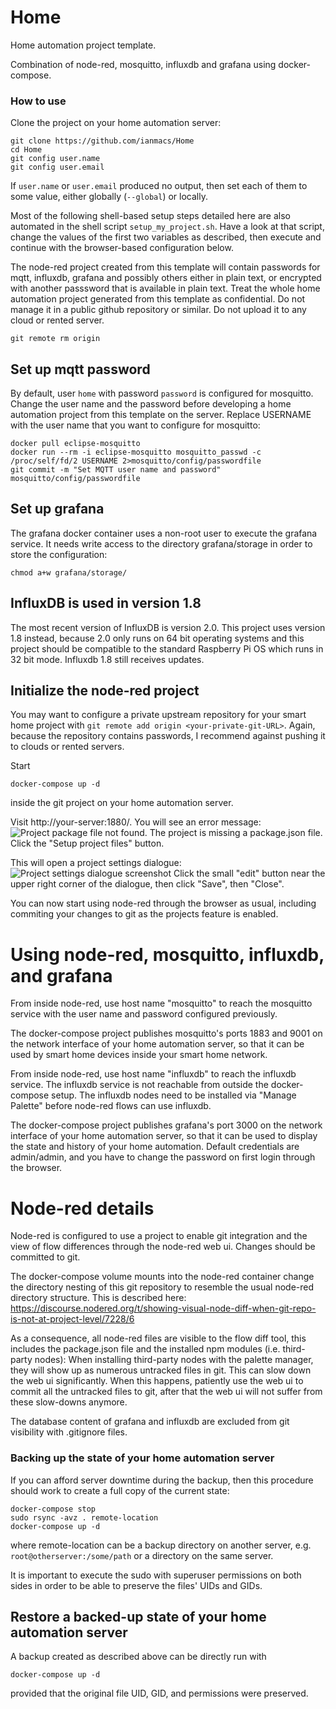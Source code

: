 Home
====

Home automation project template.

Combination of node-red, mosquitto, influxdb and grafana using docker-compose.

### How to use

Clone the project on your home automation server:

```
git clone https://github.com/ianmacs/Home
cd Home
git config user.name
git config user.email
```

If `user.name` or `user.email` produced no output, then set each of them
to some value, either globally (`--global`) or locally.

Most of the following shell-based setup steps detailed here are also
automated in the shell script `setup_my_project.sh`.  Have a look at
that script, change the values of the first two variables as
described, then execute and continue with the browser-based
configuration below.

The node-red project created from this template will contain passwords
for mqtt, influxdb, grafana and possibly others either in plain text,
or encrypted with another passsword that is available in plain text.
Treat the whole home automation project generated from this template
as confidential.  Do not manage it in a public github repository or
similar.  Do not upload it to any cloud or rented server.

```
git remote rm origin
```

## Set up mqtt password

By default, user `home` with password `password` is configured for
mosquitto.  Change the user name and the password before developing a
home automation project from this template on the server.  Replace
USERNAME with the user name that you want to configure for mosquitto:

```
docker pull eclipse-mosquitto
docker run --rm -i eclipse-mosquitto mosquitto_passwd -c /proc/self/fd/2 USERNAME 2>mosquitto/config/passwordfile
git commit -m "Set MQTT user name and password" mosquitto/config/passwordfile
```

## Set up grafana

The grafana docker container uses a non-root user to execute the grafana
service.  It needs write access to the directory grafana/storage in
order to store the configuration:

```
chmod a+w grafana/storage/
```

## InfluxDB is used in version 1.8

The most recent version of InfluxDB is version 2.0.  This project uses
version 1.8 instead, because 2.0 only runs on 64 bit operating systems
and this project should be compatible to the standard Raspberry Pi OS
which runs in 32 bit mode.  Influxdb 1.8 still receives updates.

## Initialize the node-red project

You may want to configure a private upstream repository for your smart
home project with `git remote add origin <your-private-git-URL>`.
Again, because the repository contains passwords, I recommend against
pushing it to clouds or rented servers.

Start
```
docker-compose up -d
```
inside the git project on your home automation server.

Visit http://your-server:1880/.  You will see an error message:
![Project package file not found. The project is missing a
package.json file.](./docs/imgs/Project-package-file-not-found.png)
Click the "Setup project files" button.

This will open a project settings dialogue: ![Project settings
dialogue screenshot](./docs/imgs/Project-Settings.png) Click the small
"edit" button near the upper right corner of the dialogue, then click
"Save", then "Close".

You can now start using node-red through the browser as usual,
including commiting your changes to git as the projects feature is
enabled.

# Using node-red, mosquitto, influxdb, and grafana

From inside node-red, use host name "mosquitto" to reach the mosquitto
service with the user name and password configured previously.

The docker-compose project publishes mosquitto's ports 1883 and 9001
on the network interface of your home automation server, so that it
can be used by smart home devices inside your smart home network.

From inside node-red, use host name "influxdb" to reach the influxdb
service.  The influxdb service is not reachable from outside the
docker-compose setup.  The influxdb nodes need to be installed via
"Manage Palette" before node-red flows can use influxdb.

The docker-compose project publishes grafana's port 3000 on the
network interface of your home automation server, so that it can be
used to display the state and history of your home automation.
Default credentials are admin/admin, and you have to change the
password on first login through the browser.

# Node-red details

Node-red is configured to use a project to enable git integration
and the view of flow differences through the node-red web ui.
Changes should be committed to git.

The docker-compose volume mounts into the node-red container change
the directory nesting of this git repository to resemble the usual
node-red directory structure. This is described here:
https://discourse.nodered.org/t/showing-visual-node-diff-when-git-repo-is-not-at-project-level/7228/6

As a consequence, all node-red files are visible to the flow diff tool,
this includes the package.json file and the installed npm modules
(i.e. third-party nodes): When installing third-party nodes with the
palette manager, they will show up as numerous untracked files in git.
This can slow down the web ui significantly.  When this happens, patiently
use the web ui to commit all the untracked files to git, after that the
web ui will not suffer from these slow-downs anymore.

The database content of grafana and influxdb are excluded from git
visibility with .gitignore files.


### Backing up the state of your home automation server

If you can afford server downtime during the backup, then
this procedure should work to create a full copy of the current state:
```
docker-compose stop
sudo rsync -avz . remote-location
docker-compose up -d
```

where remote-location can be a backup directory on another server, e.g.
`root@otherserver:/some/path` or a directory on the same server.

It is important to execute the sudo with superuser permissions on both
sides in order to be able to preserve the files' UIDs and GIDs. 

## Restore a backed-up state of your home automation server

A backup created as described above can be directly run with
```
docker-compose up -d
```
provided that the original file UID, GID, and permissions were preserved.
